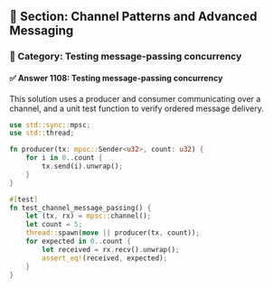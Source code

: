 ## 📘 Section: Channel Patterns and Advanced Messaging  
### 🔹 Category: Testing message-passing concurrency  
#### ✅ Answer 1108: Testing message-passing concurrency

This solution uses a producer and consumer communicating over a channel, and a unit test function to verify ordered message delivery.

```rust
use std::sync::mpsc;
use std::thread;

fn producer(tx: mpsc::Sender<u32>, count: u32) {
    for i in 0..count {
        tx.send(i).unwrap();
    }
}

#[test]
fn test_channel_message_passing() {
    let (tx, rx) = mpsc::channel();
    let count = 5;
    thread::spawn(move || producer(tx, count));
    for expected in 0..count {
        let received = rx.recv().unwrap();
        assert_eq!(received, expected);
    }
}
```
